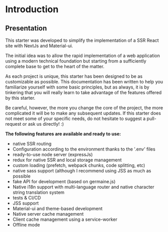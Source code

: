 # Introduction  
  
## Presentation  
  
This starter was developed to simplify the implementation of a SSR React site with NextJs and Material-ui.

The initial idea was to allow the rapid implementation of a web application using a modern technical foundation but starting from a sufficiently complete base to get to the heart of the matter. 

As each project is unique, this starter has been designed to be as customizable as possible. This documentation has been written to help you familiarize yourself with some basic principles, but as always, it is by tinkering that you will really learn to take advantage of the features offered by this starter.

Be careful, however, the more you change the core of the project, the more complicated it will be to make any subsequent updates. If this starter does not meet some of your specific needs, do not hesitate to suggest a pull-request or ask us directly! :)  
   
 **The following features are available and ready to use:**   
   
- native SSR routing  
- Configuration according to the environment thanks to the '.env' files  
- ready-to-use node server (expressJs)
- redux for native SSR and local storage management  
- custom loading (prefetch, webpack chunks, code splitting, etc)  
- native sass support (although I recommend using JSS as much as possible  
- fake API for development (based on germaine.js)  
- Native i18n support with multi-language router and native character string translation system  
- tests & CI/CD  
- JSS support
- Material-ui and theme-based development  
- Native server cache management  
- Client cache management using a service-worker
- Offline mode
 